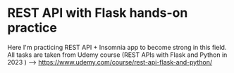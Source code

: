 # REST API with Flask hands-on practice
Here I'm practicing REST API + Insomnia app to become strong in this field.
All tasks are taken from Udemy course (REST APIs with Flask and Python in 2023
) --> https://www.udemy.com/course/rest-api-flask-and-python/
